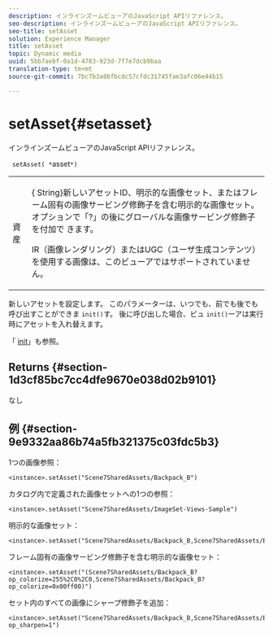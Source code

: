 ```yaml
---
description: インラインズームビューアのJavaScript APIリファレンス。
seo-description: インラインズームビューアのJavaScript APIリファレンス。
seo-title: setAsset
solution: Experience Manager
title: setAsset
topic: Dynamic media
uuid: 5bb7aebf-0a1d-4783-923d-7f7e7dcb9baa
translation-type: tm+mt
source-git-commit: 7bc7b3a86fbcdc57cfdc31745fae3afc06e44b15

---
```



# setAsset{#setasset}

インラインズームビューアのJavaScript APIリファレンス。

` setAsset( *`asset`*)`

<table id="table_896DFF34A68A403DB93A6D597461A573"> 
 <tbody> 
  <tr> 
   <td colname="col1"> <p> <span class="codeph"> 資 <span class="varname"> 産</span></span> </p> </td> 
   <td colname="col2"> <p>{<span class="codeph"> String</span>}新しいアセットID、明示的な画像セット、またはフレーム固有の画像サービング修飾子を含む明示的な画像セット。オプションで「?」の後にグローバルな画像サービング修飾子を付加で <span class="codeph"> きます</span>。 </p> <p> IR（画像レンダリング）またはUGC（ユーザ生成コンテンツ）を使用する画像は、このビューアではサポートされていません。 </p> </td> 
  </tr> 
 </tbody> 
</table>

新しいアセットを設定します。 このパラメーターは、いつでも、前でも後でも呼び出すことができま `init()`す。 後に呼び出した場合、ビュ `init()`ーアは実行時にアセットを入れ替えます。

「 [init](../../../c-html5-s7-aem-asset-viewers/c-html5-flyout-viewer-20-about/c-html5-flyout-viewer-20-javascriptapiref/r-html5-flyout-viewer-20-javascriptapiref-init.md#reference-8651640683fc4a538bfb660709d1a463)」も参照。

## Returns {#section-1d3cf85bc7cc4dfe9670e038d02b9101}

なし

## 例 {#section-9e9332aa86b74a5fb321375c03fdc5b3}

1つの画像参照：

```
<instance>.setAsset("Scene7SharedAssets/Backpack_B")
```

カタログ内で定義された画像セットへの1つの参照：

```
<instance>.setAsset("Scene7SharedAssets/ImageSet-Views-Sample")
```

明示的な画像セット：

```
<instance>.setAsset("Scene7SharedAssets/Backpack_B,Scene7SharedAssets/Backpack_C")
```

フレーム固有の画像サービング修飾子を含む明示的な画像セット：

```
<instance>.setAsset("(Scene7SharedAssets/Backpack_B?op_colorize=255%2C0%2C0,Scene7SharedAssets/Backpack_B?op_colorize=0x00ff00)")
```

セット内のすべての画像にシャープ修飾子を追加：

```
<instance>.setAsset("Scene7SharedAssets/Backpack_B,Scene7SharedAssets/Backpack_C?op_sharpen=1")
```

